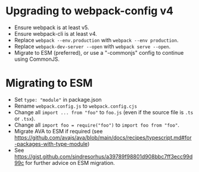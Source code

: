 # Upgrading to webpack-config v4

-   Ensure webpack is at least v5.
-   Ensure webpack-cli is at least v4.
-   Replace `webpack --env.production` with `webpack --env production`.
-   Replace `webpack-dev-server --open` with `webpack serve --open`.
-   Migrate to ESM (preferred), or use a "-commonjs" config to continue using
    CommonJS.

# Migrating to ESM

-   Set `type: "module"` in package.json
-   Rename `webpack.config.js` to `webpack.config.cjs`
-   Change all `import ... from "foo"` to `foo.js` (even if the source file is
    `.ts` or `.tsx`).
-   Change all `import foo = require("foo")` to `import foo from "foo"`.
-   Migrate AVA to ESM if required (see
    https://github.com/avajs/ava/blob/main/docs/recipes/typescript.md#for-packages-with-type-module)
-   See https://gist.github.com/sindresorhus/a39789f98801d908bbc7ff3ecc99d99c
    for further advice on ESM migration.
